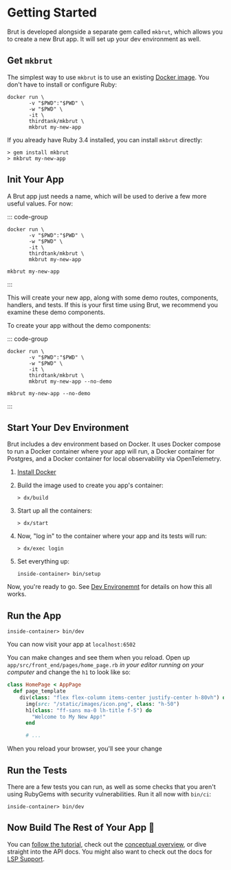 # Getting Started

Brut is developed alongside a separate gem called `mkbrut`, which allows you to
create a new Brut app. It will set up your dev environment as well.

## Get `mkbrut`

The simplest way to use `mkbrut` is to use an existing [Docker image](https://hub.docker.com/repository/docker/thirdtank/mkbrut/general).  You don't have to install or configure Ruby:

```
docker run \
       -v "$PWD":"$PWD" \
       -w "$PWD" \
       -it \
       thirdtank/mkbrut \
       mkbrut my-new-app
```

If you already have Ruby 3.4 installed, you can install `mkbrut` directly:

```
> gem install mkbrut
> mkbrut my-new-app
```

## Init Your App

A Brut app just needs a name, which will be used to derive a few more useful values.
For now:

::: code-group

``` [Docker-based]
docker run \
       -v "$PWD":"$PWD" \
       -w "$PWD" \
       -it \
       thirdtank/mkbrut \
       mkbrut my-new-app
```

``` [RubyGems-based]
mkbrut my-new-app
```

:::

This will create your new app, along with some demo routes, components, handlers, and tests. If this is your first time using Brut, we recommend you examine these demo components.

To create your app without the demo components:

::: code-group

``` [Docker-based]
docker run \
       -v "$PWD":"$PWD" \
       -w "$PWD" \
       -it \
       thirdtank/mkbrut \
       mkbrut my-new-app --no-demo
```

``` [RubyGems-based]
mkbrut my-new-app --no-demo
```

:::

## Start Your Dev Environment

Brut includes a dev environment based on Docker.  It uses Docker compose to run a
Docker container where your app will run, a Docker container for Postgres, and a
Docker container for local observability via OpenTelemetry.

1. [Install Docker](https://docs.docker.com/get-started/get-docker/)
2. Build the image used to create you app's container:

   ```
   > dx/build
   ```
3. Start up all the containers:

   ```
   > dx/start
   ```
4. Now, "log in" to the container where your app and its tests will run:

   ```
   > dx/exec login
   ```

5. Set everything up:

   ```
   inside-container> bin/setup
   ```

Now, you're ready to go.  See [Dev Environemnt](/dev-environment) for details on how
this all works.

## Run the App

```
inside-container> bin/dev
```

You can now visit your app at `localhost:6502`

You can make changes and see them when you reload.  Open up `app/src/front_end/pages/home_page.rb` *in your editor running on your computer* and change the `h1` to look like so:

```ruby {6}
class HomePage < AppPage
  def page_template
    div(class: "flex flex-column items-center justify-center h-80vh") do
      img(src: "/static/images/icon.png", class: "h-50")
      h1(class: "ff-sans ma-0 lh-title f-5") do
        "Welcome to My New App!"
      end

      # ...
```

When you reload your browser, you'll see your change

## Run the Tests

There are a few tests you can run, as well as some checks that you aren't using
RubyGems with security vulnerabilities.  Run it all now with `bin/ci`:

```
inside-container> bin/dev
```

## Now Build The Rest of Your App 🦉

You can [follow the tutorial](/tutorial), check out the [conceptual overview](/overview), or dive straight into the API docs.  You might also want to check out the docs for [LSP Support](/lsp).

